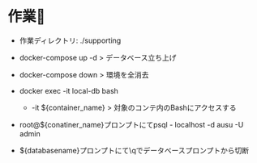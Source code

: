 # 作業📝

- 作業ディレクトリ: ./supporting

- docker-compose up -d > データベース立ち上げ
- docker-compose down > 環境を全消去
- docker exec -it local-db bash
  - -it ${container_name} > 対象のコンテ内のBashにアクセスする
- root@${conatiner_name}プロンプトにてpsql - localhost -d ausu -U admin
- ${databasename}プロンプトにて\qでデータベースプロンプトから切断

